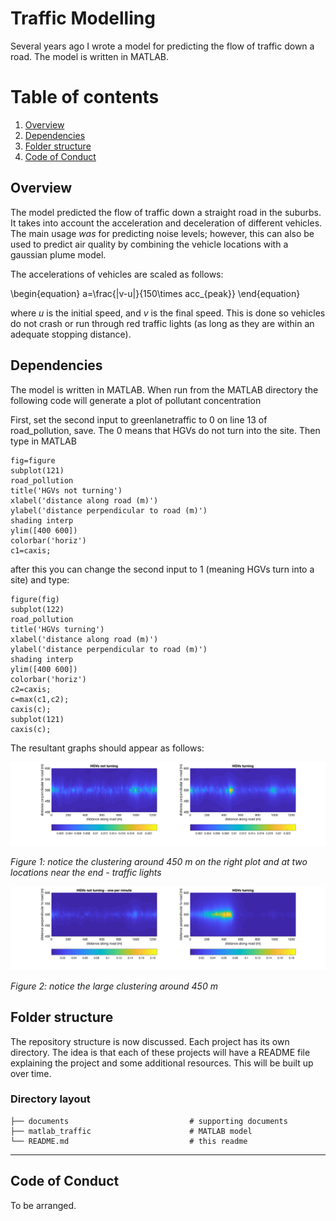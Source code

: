 # Traffic Modelling

Several years ago I wrote a model for predicting the flow of traffic down a road. The model is written in MATLAB.

# Table of contents
1. [Overview](#overview)
2. [Dependencies](#Dependencies)
3. [Folder structure](#Folder-Structure)
4. [Code of Conduct](#Code-of-Conduct)

## Overview <a name="overview"></a>

The model predicted the flow of traffic down a straight road in the suburbs. It takes into account the acceleration and deceleration of different vehicles. The main usage <i>was</i> for predicting noise levels; however, this can also be used to predict air quality by combining the vehicle locations with a gaussian plume model.

The accelerations of vehicles are scaled as follows:

\begin{equation}
a=\frac{|v-u|}{150\times acc_{peak}}
\end{equation}

where $u$ is the initial speed, and $v$ is the final speed. This is done so vehicles do not crash or run through red traffic lights (as long as they are within an adequate stopping distance).

## Dependencies <a name="Dependencies"></a>

The model is written in MATLAB. When run from the MATLAB directory the following code will generate a plot of pollutant concentration

First, set the second input to greenlanetraffic to 0 on line 13 of road_pollution, save. The 0 means that HGVs do not turn into the site. Then type in MATLAB

```
fig=figure
subplot(121)
road_pollution
title('HGVs not turning')    
xlabel('distance along road (m)')
ylabel('distance perpendicular to road (m)')
shading interp
ylim([400 600])
colorbar('horiz')
c1=caxis;
```

after this you can change the second input to 1 (meaning HGVs turn into a site) and type:


```
figure(fig)
subplot(122)
road_pollution
title('HGVs turning')    
xlabel('distance along road (m)')
ylabel('distance perpendicular to road (m)')
shading interp
ylim([400 600])
colorbar('horiz')
c2=caxis;
c=max(c1,c2);
caxis(c);
subplot(121)
caxis(c);
```

The resultant graphs should appear as follows:

![Plot comparing heavy HGV traffic](matlab_traffic/output/traffic_air_quality01.png)

*Figure 1: notice the clustering around 450 m on the right plot and at two locations near the end - traffic lights*

![Plot comparing lighter HGV traffic](matlab_traffic/output/traffic_air_quality02.png)

*Figure 2: notice the large clustering around 450 m*


## Folder structure <a name="Folder-Structure"></a>

The repository structure is now discussed. Each project has its own directory. The idea is that each of these projects will have a README file explaining the project and some additional resources. This will be built up over time.

### Directory layout

                             
    ├── documents							# supporting documents
    ├── matlab_traffic						# MATLAB model
    └── README.md							# this readme
----------

## Code of Conduct<a name="Code-of-Conduct"></a>

To be arranged.